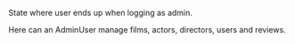 State where user ends up when logging as admin. 

Here can an AdminUser manage films, actors, directors, users and reviews. 
